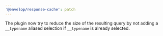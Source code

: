 ```yaml
---
'@envelop/response-cache': patch
---
```


The plugin now try to reduce the size of the resulting query by not adding a `__typename` aliased
selection if `__typename` is already selected.
